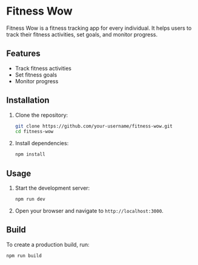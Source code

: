 # Fitness Wow

Fitness Wow is a fitness tracking app for every individual. It helps users to track their fitness activities, set goals, and monitor progress.

## Features

- Track fitness activities
- Set fitness goals
- Monitor progress

## Installation

1. Clone the repository:
    ```sh
    git clone https://github.com/your-username/fitness-wow.git
    cd fitness-wow
    ```

2. Install dependencies:
    ```sh
    npm install
    ```

## Usage

1. Start the development server:
    ```sh
    npm run dev
    ```

2. Open your browser and navigate to `http://localhost:3000`.

## Build

To create a production build, run:
```sh
npm run build
